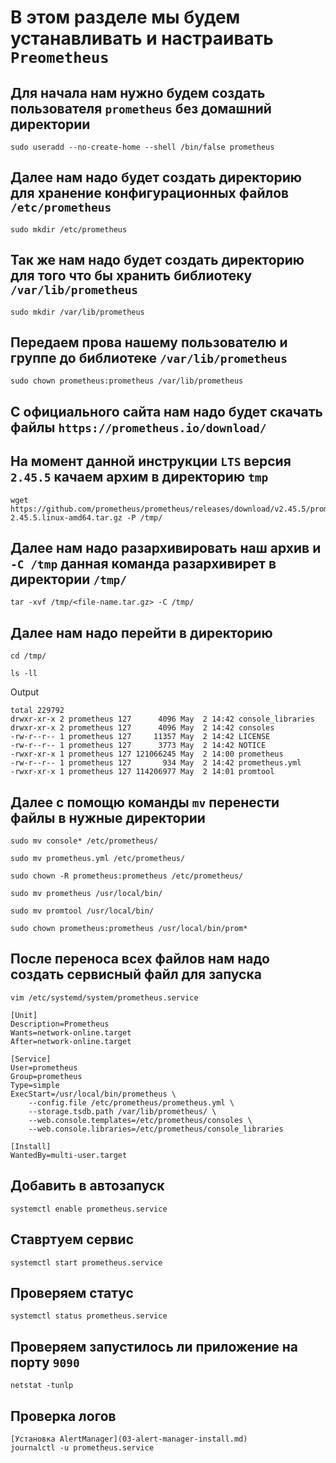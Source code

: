 # В этом разделе мы будем устанавливать и настраивать `Preometheus`
## Для начала нам нужно будем создать пользователя `prometheus` без домашний директории
~~~
sudo useradd --no-create-home --shell /bin/false prometheus
~~~
## Далее нам надо будет создать директорию для хранение конфигурационных файлов `/etc/prometheus`
~~~
sudo mkdir /etc/prometheus
~~~
## Так же нам надо будет создать директорию для того что бы хранить библиотеку `/var/lib/prometheus`
~~~
sudo mkdir /var/lib/prometheus
~~~
## Передаем прова нашему пользователю и группе до библиотеке  `/var/lib/prometheus`
~~~
sudo chown prometheus:prometheus /var/lib/prometheus
~~~
## C официального сайта нам надо будет скачать файлы `https://prometheus.io/download/`
## На момент данной инструкции `LTS` версия `2.45.5` качаем архим в директорию `tmp`
~~~
wget https://github.com/prometheus/prometheus/releases/download/v2.45.5/prometheus-2.45.5.linux-amd64.tar.gz -P /tmp/
~~~
## Далее нам надо разархивировать наш архив и `-C /tmp` данная команда разархивирет в директории `/tmp/`
~~~
tar -xvf /tmp/<file-name.tar.gz> -C /tmp/
~~~
## Далее нам надо перейти в директорию 
~~~
cd /tmp/
~~~
~~~
ls -ll
~~~
Output
~~~
total 229792
drwxr-xr-x 2 prometheus 127      4096 May  2 14:42 console_libraries
drwxr-xr-x 2 prometheus 127      4096 May  2 14:42 consoles
-rw-r--r-- 1 prometheus 127     11357 May  2 14:42 LICENSE
-rw-r--r-- 1 prometheus 127      3773 May  2 14:42 NOTICE
-rwxr-xr-x 1 prometheus 127 121066245 May  2 14:00 prometheus
-rw-r--r-- 1 prometheus 127       934 May  2 14:42 prometheus.yml
-rwxr-xr-x 1 prometheus 127 114206977 May  2 14:01 promtool
~~~
## Далее с помощю команды `mv` перенести файлы в нужные директории
~~~
sudo mv console* /etc/prometheus/
~~~
~~~
sudo mv prometheus.yml /etc/prometheus/
~~~
~~~
sudo chown -R prometheus:prometheus /etc/prometheus/
~~~
~~~
sudo mv prometheus /usr/local/bin/
~~~
~~~
sudo mv promtool /usr/local/bin/
~~~
~~~
sudo chown prometheus:prometheus /usr/local/bin/prom*
~~~
## После переноса всех файлов нам надо создать сервисный файл для запуска 
~~~
vim /etc/systemd/system/prometheus.service
~~~
~~~
[Unit]
Description=Prometheus
Wants=network-online.target
After=network-online.target

[Service]
User=prometheus
Group=prometheus
Type=simple
ExecStart=/usr/local/bin/prometheus \
    --config.file /etc/prometheus/prometheus.yml \
    --storage.tsdb.path /var/lib/prometheus/ \
    --web.console.templates=/etc/prometheus/consoles \
    --web.console.libraries=/etc/prometheus/console_libraries

[Install]
WantedBy=multi-user.target
~~~
## Добавить в автозапуск
~~~
systemctl enable prometheus.service
~~~
## Ставртуем сервис 
~~~
systemctl start prometheus.service
~~~
## Проверяем статус
~~~
systemctl status prometheus.service
~~~
## Проверяем запустилось ли приложение на порту `9090`
~~~
netstat -tunlp
~~~
## Проверка логов
~~~
[Установка AlertManager](03-alert-manager-install.md)
journalctl -u prometheus.service
~~~
